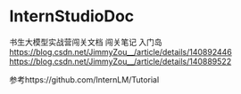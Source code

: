 # InternStudioDoc
书生大模型实战营闯关文档
闯关笔记
入门岛
https://blog.csdn.net/JimmyZou__/article/details/140892446
https://blog.csdn.net/JimmyZou__/article/details/140889522

参考https://github.com/InternLM/Tutorial
